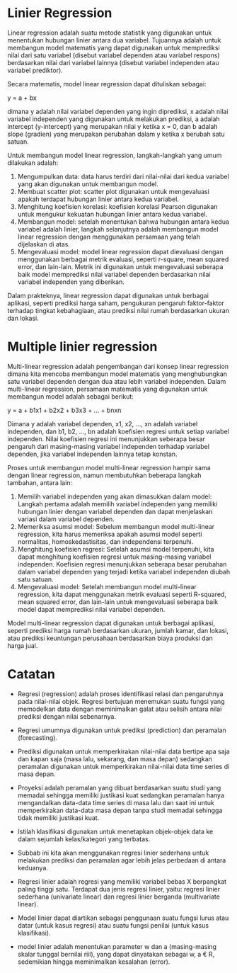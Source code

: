 # Linier Regression
Linear regression adalah suatu metode statistik yang digunakan untuk menentukan hubungan linier antara dua variabel. Tujuannya adalah untuk membangun model matematis yang dapat digunakan untuk memprediksi nilai dari satu variabel (disebut variabel dependen atau variabel respons) berdasarkan nilai dari variabel lainnya (disebut variabel independen atau variabel prediktor).

Secara matematis, model linear regression dapat dituliskan sebagai:

y = a + bx

dimana y adalah nilai variabel dependen yang ingin diprediksi, x adalah nilai variabel independen yang digunakan untuk melakukan prediksi, a adalah intercept (y-intercept) yang merupakan nilai y ketika x = 0, dan b adalah slope (gradien) yang merupakan perubahan dalam y ketika x berubah satu satuan.

Untuk membangun model linear regression, langkah-langkah yang umum dilakukan adalah:

1. Mengumpulkan data: data harus terdiri dari nilai-nilai dari kedua variabel yang akan digunakan untuk membangun model.
2. Membuat scatter plot: scatter plot digunakan untuk mengevaluasi apakah terdapat hubungan linier antara kedua variabel.
3. Menghitung koefisien korelasi: koefisien korelasi Pearson digunakan untuk mengukur kekuatan hubungan linier antara kedua variabel.
4. Membangun model: setelah menentukan bahwa hubungan antara kedua variabel adalah linier, langkah selanjutnya adalah membangun model linear regression dengan menggunakan persamaan yang telah dijelaskan di atas.
5. Mengevaluasi model: model linear regression dapat dievaluasi dengan menggunakan berbagai metrik evaluasi, seperti r-square, mean squared error, dan lain-lain. Metrik ini digunakan untuk mengevaluasi seberapa baik model memprediksi nilai variabel dependen berdasarkan nilai variabel independen yang diberikan.

Dalam prakteknya, linear regression dapat digunakan untuk berbagai aplikasi, seperti prediksi harga saham, pengukuran pengaruh faktor-faktor terhadap tingkat kebahagiaan, atau prediksi nilai rumah berdasarkan ukuran dan lokasi.


# Multiple linier regression
Multi-linear regression adalah pengembangan dari konsep linear regression dimana kita mencoba membangun model matematis yang menghubungkan satu variabel dependen dengan dua atau lebih variabel independen. Dalam multi-linear regression, persamaan matematis yang digunakan untuk membangun model adalah sebagai berikut:

y = a + b1x1 + b2x2 + b3x3 + ... + bnxn

Dimana y adalah variabel dependen, x1, x2, ..., xn adalah variabel independen, dan b1, b2, ..., bn adalah koefisien regresi untuk setiap variabel independen. Nilai koefisien regresi ini menunjukkan seberapa besar pengaruh dari masing-masing variabel independen terhadap variabel dependen, jika variabel independen lainnya tetap konstan.

Proses untuk membangun model multi-linear regression hampir sama dengan linear regression, namun membutuhkan beberapa langkah tambahan, antara lain:

1. Memilih variabel independen yang akan dimasukkan dalam model: Langkah pertama adalah memilih variabel independen yang memiliki hubungan linier dengan variabel dependen dan dapat menjelaskan variasi dalam variabel dependen.
2. Memeriksa asumsi model: Sebelum membangun model multi-linear regression, kita harus memeriksa apakah asumsi model seperti normalitas, homoskedastisitas, dan independensi terpenuhi.
3. Menghitung koefisien regresi: Setelah asumsi model terpenuhi, kita dapat menghitung koefisien regresi untuk masing-masing variabel independen. Koefisien regresi menunjukkan seberapa besar perubahan dalam variabel dependen yang terjadi ketika variabel independen diubah satu satuan.
4. Mengevaluasi model: Setelah membangun model multi-linear regression, kita dapat menggunakan metrik evaluasi seperti R-squared, mean squared error, dan lain-lain untuk mengevaluasi seberapa baik model dapat memprediksi nilai variabel dependen.

Model multi-linear regression dapat digunakan untuk berbagai aplikasi, seperti prediksi harga rumah berdasarkan ukuran, jumlah kamar, dan lokasi, atau prediksi keuntungan perusahaan berdasarkan biaya produksi dan harga jual.

# Catatan

- Regresi (regression) adalah proses identifikasi relasi dan pengaruhnya pada nilai-nilai objek. Regresi bertujuan menemukan suatu fungsi yang memodelkan data dengan meminimalkan galat atau selisih antara nilai prediksi dengan nilai sebenarnya.

- Regresi umumnya digunakan untuk prediksi (prediction) dan peramalan (forecasting).

- Prediksi digunakan untuk memperkirakan nilai-nilai data bertipe apa saja dan kapan saja (masa lalu, sekarang, dan masa depan) sedangkan peramalan digunakan untuk memperkirakan nilai-nilai data time series di masa depan.

- Proyeksi adalah peramalan yang dibuat berdasarkan suatu studi yang memadai sehingga memiliki justikasi kuat sedangkan peramalan hanya mengandalkan data-data time series di masa lalu dan saat ini untuk memperkirakan data-data masa depan tanpa studi memadai sehingga tidak memiliki justikasi kuat.

- Istilah klasifikasi digunakan untuk menetapkan objek-objek data ke dalam sejumlah kelas/kategori yang terbatas.

- Subbab ini kita akan menggunakan regresi linier sederhana untuk melakukan prediksi dan peramalan agar lebih jelas perbedaan di antara keduanya.

- Regresi linier adalah regresi yang memiliki variabel bebas X berpangkat paling tinggi satu. Terdapat dua jenis regresi linier, yaitu: regresi linier sederhana (univariate linear) dan regresi linier berganda (multivariate linear).

- Model linier dapat diartikan sebagai penggunaan suatu fungsi lurus atau datar (untuk kasus regresi) atau suatu fungsi penilai (untuk kasus klasifikasi).

- model linier adalah menentukan parameter w dan a (masing-masing skalar tunggal bernilai riil), yang dapat dinyatakan sebagai w, a € R, sedemikian hingga meminimalkan kesalahan (error).